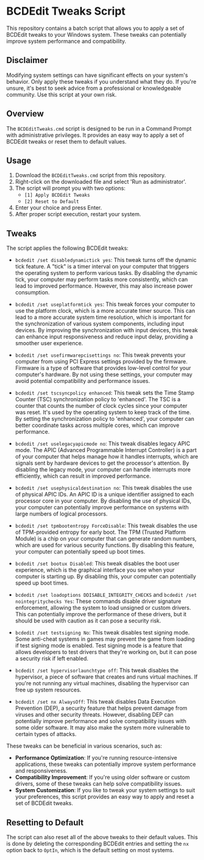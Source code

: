 # BCDEdit Tweaks Script

This repository contains a batch script that allows you to apply a set of BCDEdit tweaks to your Windows system. These tweaks can potentially improve system performance and compatibility.

## Disclaimer

Modifying system settings can have significant effects on your system's behavior. Only apply these tweaks if you understand what they do. If you're unsure, it's best to seek advice from a professional or knowledgeable community. Use this script at your own risk.

## Overview

The `BCDEditTweaks.cmd` script is designed to be run in a Command Prompt with administrative privileges. It provides an easy way to apply a set of BCDEdit tweaks or reset them to default values.

## Usage

1. Download the `BCDEditTweaks.cmd` script from this repository.
2. Right-click on the downloaded file and select 'Run as administrator'.
3. The script will prompt you with two options:
    - `[1] Apply BCDEdit Tweaks`
    - `[2] Reset to Default`
4. Enter your choice and press Enter.
5. After proper script execution, restart your system.

## Tweaks

The script applies the following BCDEdit tweaks:

- `bcdedit /set disabledynamictick yes`: This tweak turns off the dynamic tick feature. A "tick" is a timer interval on your computer that triggers the operating system to perform various tasks. By disabling the dynamic tick, your computer may perform tasks more consistently, which can lead to improved performance. However, this may also increase power consumption.

- `bcdedit /set useplatformtick yes`: This tweak forces your computer to use the platform clock, which is a more accurate timer source. This can lead to a more accurate system time resolution, which is important for the synchronization of various system components, including input devices. By improving the synchronization with input devices, this tweak can enhance input responsiveness and reduce input delay, providing a smoother user experience.

- `bcdedit /set usefirmwarepcisettings no`: This tweak prevents your computer from using PCI Express settings provided by the firmware. Firmware is a type of software that provides low-level control for your computer's hardware. By not using these settings, your computer may avoid potential compatibility and performance issues.

- `bcdedit /set tscsyncpolicy enhanced`: This tweak sets the Time Stamp Counter (TSC) synchronization policy to 'enhanced'. The TSC is a counter that counts the number of clock cycles since your computer was reset. It's used by the operating system to keep track of the time. By setting the synchronization policy to 'enhanced', your computer can better coordinate tasks across multiple cores, which can improve performance.

- `bcdedit /set uselegacyapicmode no`: This tweak disables legacy APIC mode. The APIC (Advanced Programmable Interrupt Controller) is a part of your computer that helps manage how it handles interrupts, which are signals sent by hardware devices to get the processor's attention. By disabling the legacy mode, your computer can handle interrupts more efficiently, which can result in improved performance.

- `bcdedit /set usephysicaldestination no`: This tweak disables the use of physical APIC IDs. An APIC ID is a unique identifier assigned to each processor core in your computer. By disabling the use of physical IDs, your computer can potentially improve performance on systems with large numbers of logical processors.

- `bcdedit /set tpmbootentropy ForceDisable`: This tweak disables the use of TPM-provided entropy for early boot. The TPM (Trusted Platform Module) is a chip on your computer that can generate random numbers, which are used for various security functions. By disabling this feature, your computer can potentially speed up boot times.

- `bcdedit /set bootux Disabled`: This tweak disables the boot user experience, which is the graphical interface you see when your computer is starting up. By disabling this, your computer can potentially speed up boot times.

- `bcdedit /set loadoptions DDISABLE_INTEGRITY_CHECKS` and `bcdedit /set nointegritychecks Yes`: These commands disable driver signature enforcement, allowing the system to load unsigned or custom drivers. This can potentially improve the performance of these drivers, but it should be used with caution as it can pose a security risk.

- `bcdedit /set testsigning No`: This tweak disables test signing mode. Some anti-cheat systems in games may prevent the game from loading if test signing mode is enabled. Test signing mode is a feature that allows developers to test drivers that they're working on, but it can pose a security risk if left enabled.

- `bcdedit /set hypervisorlaunchtype off`: This tweak disables the hypervisor, a piece of software that creates and runs virtual machines. If you're not running any virtual machines, disabling the hypervisor can free up system resources.

- `bcdedit /set nx AlwaysOff`: This tweak disables Data Execution Prevention (DEP), a security feature that helps prevent damage from viruses and other security threats. However, disabling DEP can potentially improve performance and solve compatibility issues with some older software. It may also make the system more vulnerable to certain types of attacks.

These tweaks can be beneficial in various scenarios, such as:

- **Performance Optimization**: If you're running resource-intensive applications, these tweaks can potentially improve system performance and responsiveness.
- **Compatibility Improvement**: If you're using older software or custom drivers, some of these tweaks can help solve compatibility issues.
- **System Customization**: If you like to tweak your system settings to suit your preferences, this script provides an easy way to apply and reset a set of BCDEdit tweaks.

## Resetting to Default

The script can also reset all of the above tweaks to their default values. This is done by deleting the corresponding BCDEdit entries and setting the `nx` option back to `OptIn`, which is the default setting on most systems.
